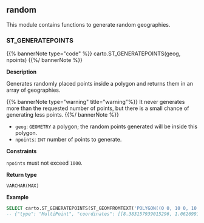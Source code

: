 ## random

<div class="badges"><div class="advanced"></div></div>

This module contains functions to generate random geographies.

### ST_GENERATEPOINTS

{{% bannerNote type="code" %}}
carto.ST_GENERATEPOINTS(geog, npoints)
{{%/ bannerNote %}}

**Description**

Generates randomly placed points inside a polygon and returns them in an array of geographies.

{{% bannerNote type="warning" title="warning"%}}
It never generates more than the requested number of points, but there is a small chance of generating less points.
{{%/ bannerNote %}}

* `geog`: `GEOMETRY` a polygon; the random points generated will be inside this polygon.
* `npoints`: `INT` number of points to generate.

**Constraints**

`npoints` must not exceed `1000`.

**Return type**

`VARCHAR(MAX)`

**Example**

```sql
SELECT carto.ST_GENERATEPOINTS(ST_GEOMFROMTEXT('POLYGON((0 0, 10 0, 10 10, 0 0))'), 100);
-- {"type": "MultiPoint", "coordinates": [[8.383157939015296, 1.062699131285872], ...
```